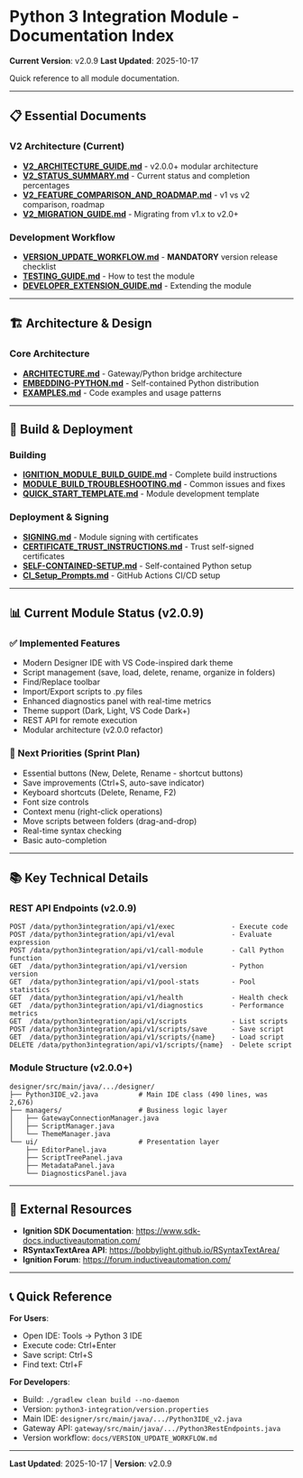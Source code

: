 # Python 3 Integration Module - Documentation Index

**Current Version**: v2.0.9
**Last Updated**: 2025-10-17

Quick reference to all module documentation.

---

## 📋 Essential Documents

### V2 Architecture (Current)
- **[V2_ARCHITECTURE_GUIDE.md](V2_ARCHITECTURE_GUIDE.md)** - v2.0.0+ modular architecture
- **[V2_STATUS_SUMMARY.md](V2_STATUS_SUMMARY.md)** - Current status and completion percentages
- **[V2_FEATURE_COMPARISON_AND_ROADMAP.md](V2_FEATURE_COMPARISON_AND_ROADMAP.md)** - v1 vs v2 comparison, roadmap
- **[V2_MIGRATION_GUIDE.md](V2_MIGRATION_GUIDE.md)** - Migrating from v1.x to v2.0+

### Development Workflow
- **[VERSION_UPDATE_WORKFLOW.md](VERSION_UPDATE_WORKFLOW.md)** - **MANDATORY** version release checklist
- **[TESTING_GUIDE.md](TESTING_GUIDE.md)** - How to test the module
- **[DEVELOPER_EXTENSION_GUIDE.md](DEVELOPER_EXTENSION_GUIDE.md)** - Extending the module

---

## 🏗️ Architecture & Design

### Core Architecture
- **[ARCHITECTURE.md](ARCHITECTURE.md)** - Gateway/Python bridge architecture
- **[EMBEDDING-PYTHON.md](EMBEDDING-PYTHON.md)** - Self-contained Python distribution
- **[EXAMPLES.md](EXAMPLES.md)** - Code examples and usage patterns

---

## 🔧 Build & Deployment

### Building
- **[IGNITION_MODULE_BUILD_GUIDE.md](IGNITION_MODULE_BUILD_GUIDE.md)** - Complete build instructions
- **[MODULE_BUILD_TROUBLESHOOTING.md](MODULE_BUILD_TROUBLESHOOTING.md)** - Common issues and fixes
- **[QUICK_START_TEMPLATE.md](QUICK_START_TEMPLATE.md)** - Module development template

### Deployment & Signing
- **[SIGNING.md](SIGNING.md)** - Module signing with certificates
- **[CERTIFICATE_TRUST_INSTRUCTIONS.md](CERTIFICATE_TRUST_INSTRUCTIONS.md)** - Trust self-signed certificates
- **[SELF-CONTAINED-SETUP.md](SELF-CONTAINED-SETUP.md)** - Self-contained Python setup
- **[CI_Setup_Prompts.md](CI_Setup_Prompts.md)** - GitHub Actions CI/CD setup

---

## 📊 Current Module Status (v2.0.9)

### ✅ Implemented Features
- Modern Designer IDE with VS Code-inspired dark theme
- Script management (save, load, delete, rename, organize in folders)
- Find/Replace toolbar
- Import/Export scripts to .py files
- Enhanced diagnostics panel with real-time metrics
- Theme support (Dark, Light, VS Code Dark+)
- REST API for remote execution
- Modular architecture (v2.0.0 refactor)

### 🎯 Next Priorities (Sprint Plan)
- Essential buttons (New, Delete, Rename - shortcut buttons)
- Save improvements (Ctrl+S, auto-save indicator)
- Keyboard shortcuts (Delete, Rename, F2)
- Font size controls
- Context menu (right-click operations)
- Move scripts between folders (drag-and-drop)
- Real-time syntax checking
- Basic auto-completion

---

## 📚 Key Technical Details

### REST API Endpoints (v2.0.9)
```
POST /data/python3integration/api/v1/exec              - Execute code
POST /data/python3integration/api/v1/eval              - Evaluate expression
POST /data/python3integration/api/v1/call-module       - Call Python function
GET  /data/python3integration/api/v1/version           - Python version
GET  /data/python3integration/api/v1/pool-stats        - Pool statistics
GET  /data/python3integration/api/v1/health            - Health check
GET  /data/python3integration/api/v1/diagnostics       - Performance metrics
GET  /data/python3integration/api/v1/scripts           - List scripts
POST /data/python3integration/api/v1/scripts/save      - Save script
GET  /data/python3integration/api/v1/scripts/{name}    - Load script
DELETE /data/python3integration/api/v1/scripts/{name}  - Delete script
```

### Module Structure (v2.0.0+)
```
designer/src/main/java/.../designer/
├── Python3IDE_v2.java          # Main IDE class (490 lines, was 2,676)
├── managers/                   # Business logic layer
│   ├── GatewayConnectionManager.java
│   ├── ScriptManager.java
│   └── ThemeManager.java
└── ui/                         # Presentation layer
    ├── EditorPanel.java
    ├── ScriptTreePanel.java
    ├── MetadataPanel.java
    └── DiagnosticsPanel.java
```

---

## 🔗 External Resources

- **Ignition SDK Documentation**: https://www.sdk-docs.inductiveautomation.com/
- **RSyntaxTextArea API**: https://bobbylight.github.io/RSyntaxTextArea/
- **Ignition Forum**: https://forum.inductiveautomation.com/

---

## 📞 Quick Reference

**For Users**:
- Open IDE: Tools → Python 3 IDE
- Execute code: Ctrl+Enter
- Save script: Ctrl+S
- Find text: Ctrl+F

**For Developers**:
- Build: `./gradlew clean build --no-daemon`
- Version: `python3-integration/version.properties`
- Main IDE: `designer/src/main/java/.../Python3IDE_v2.java`
- Gateway API: `gateway/src/main/java/.../Python3RestEndpoints.java`
- Version workflow: `docs/VERSION_UPDATE_WORKFLOW.md`

---

**Last Updated**: 2025-10-17 | **Version**: v2.0.9
